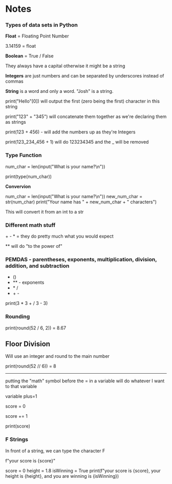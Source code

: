 # Notes

### Types of data sets in Python

**Float** = Floating Point Number

3.14159 = float

**Boolean** = True / False

They always have a capital otherwise it might be a string

**Integers** are just numbers and can be separated by underscores instead of commas

**String** is a word and only a word. "Josh" is a string. 


print("Hello"[0]) will output the first (zero being the first) character in this string

print("123" + "345") will concatenate them together as we're declaring them as strings

print(123 + 456) - will add the numbers up as they're Integers

print(123_234_456 + 1) will do 123234345 and the _ will be removed


### Type Function

num_char = len(input("What is your name?\n"))

print(type(num_char))

**Convervion** 

num_char = len(input("What is your name?\n"))
new_num_char = str(num_char)
print("Your name has " + new_num_char + " characters")

This will convert it from an int to a str

### Different math stuff

\+ - \* = they do pretty much what you would expect

** will do "to the power of"

### PEMDAS - parentheses, exponents, multiplication, division, addition, and subtraction

- \()
- \** - exponents 
- \* /
- \+ -

print(3 * 3 + / 3 - 3)

### Rounding

print(round(52 / 6, 2)) = 8.67

## Floor Division 

Will use an integer and round to the main number

print(round(52 // 6)) = 8

---

putting the "math" symbol before the = in a variable will do whatever I want to that variable

variable plus=1

score = 0

score += 1

print(score)

### F Strings

In front of a string, we can type the character F 

f"your score is {score}"

score = 0
height = 1.8
isWinning = True
print(f"your score is {score}, your height is {height}, and you are winning is {isWinning})